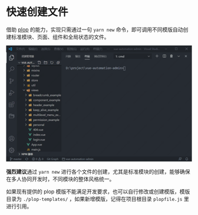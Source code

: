 # 快速创建文件

借助 [plop](https://www.npmjs.com/package/plop) 的能力，实现只需通过一句 `yarn new` 命令，即可调用不同模版自动创建标准模块、页面、组件和全局状态的文件。

![](images/plop.gif)

**强烈建议**通过 `yarn new` 进行各个文件的创建，尤其是标准模块的创建，能够确保在多人协同开发时，不同模块的整体风格统一。

如果现有提供的 plop 模版不能满足开发要求，也可以自行修改或创建模版，模版目录为 `./plop-templates/` ，如果新增模版，记得在项目根目录 `plopfile.js` 里进行引用。